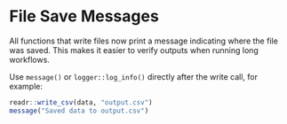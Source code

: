 # File Save Messages

All functions that write files now print a message indicating where the file was saved. This makes it easier to verify outputs when running long workflows.

Use `message()` or `logger::log_info()` directly after the write call, for example:

```r
readr::write_csv(data, "output.csv")
message("Saved data to output.csv")
```
